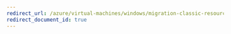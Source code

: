 ```yaml
---
redirect_url: /azure/virtual-machines/windows/migration-classic-resource-manager
redirect_document_id: true
---
```

